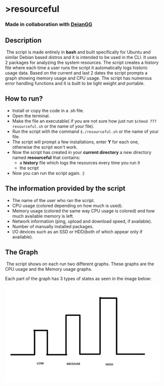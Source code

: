 # >resourceful
### Made in collaboration with [DeianGG](https://github.com/DeianGG)

## Description

&nbsp;The script is made entirely in **bash** and built specifically for Ubuntu and similar Debian based distros and it is intended to be used in the CLI. 
It uses 2 packages for analyzing the system resources.
The script creates a history file where each time a user runs the script it automatically logs historic usage data. Based on the current and last 2 dates the script prompts a graph showing memory usage
and CPU usage. 
The script has numerous error handling functions and it is built to be light weight and portable.

## How to run?

* Install or copy the code in a .sh file.
* Open the terminal.
* Make the file an executable( if you are not sure how just run `$chmod 777 resourceful.sh` or the name of your file).
* Run the script with the command `$./resourceful.sh` or the name of your file.
* The script will prompt a few installations, enter **Y** for each one, otherwise the script won't work.
* Now the script has created in your **current directory** a new directory named **resourceful** that contains:
    * a **history** file which logs the resources every time you run it
    * the script
* Now you can run the script again. :)
  
## The information provided by the script

* The name of the user who ran the script.
* CPU usage (colored depending on how much is used).
* Memory usage (colored the same way CPU usage is colored) and how much available memory is left.
* Network information (ping, upload and download speed, if available).
* Number of manually installed packages.
* I/O devices such as an SSD or HDD(both of which appear only if available).

## The Graph

&nbsp;The script shows on each run two different graphs. These graphs are the CPU usage and the Memory usage graphs.

Each part of the graph has 3 types of states as seen in the image below:

![Usage graph](DOCUMENTATION/usage_graph.png)
